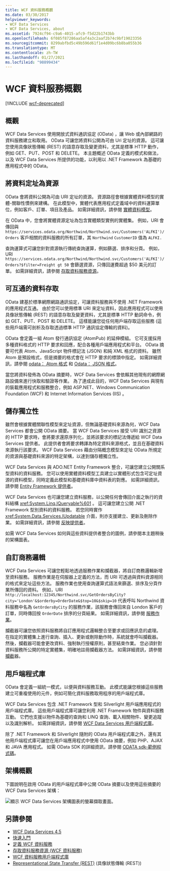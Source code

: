 ```yaml
---
title: WCF 資料服務概觀
ms.date: 03/30/2017
helpviewer_keywords:
- WCF Data Services
- WCF Data Services, about
ms.assetid: 7924cf94-c9a6-4015-afc9-f5d22b1743bb
ms.openlocfilehash: 6f085f87286aa5af4a3c2aaf2b74c9bf19023356
ms.sourcegitcommit: 8299abfbd5c49b596d61f1e4d09bc6b8ba055b36
ms.translationtype: MT
ms.contentlocale: zh-TW
ms.lasthandoff: 01/27/2021
ms.locfileid: "98899434"
---
```

# <a name="wcf-data-services-overview"></a>WCF 資料服務概觀

[!INCLUDE [wcf-deprecated](~/includes/wcf-deprecated.md)]

## <a name="overview"></a>概觀

WCF Data Services 使用開放式資料通訊協定 (OData) ，讓 Web 或內部網路的資料服務建立和取用。 OData 可讓您將資料公開為可由 Uri 定址的資源。 這可讓您使用具像狀態傳輸 (REST) 的語意存取及變更資料，尤其是標準 HTTP 動作，例如 GET、PUT、POST 和 DELETE。 本主題概述 OData 定義的模式和做法，以及 WCF Data Services 所提供的功能，以利用以 .NET Framework 為基礎的應用程式中的 OData。  
  
## <a name="address-data-as-resources"></a>將資料定址為資源  

 OData 會將資料公開為可由 URI 定址的資源。 資源路徑會根據實體資料模型的實體-關聯性慣例來建構。 在此模型中，實體代表應用程式定義域中的資料運算單位，例如客戶、訂單、項目及產品。 如需詳細資訊，請參閱 [實體資料模型](../adonet/entity-data-model.md)。  
  
 在 OData 中，您會將實體資源定址為包含實體類型實例的實體集。 例如，URI 會傳回與 `https://services.odata.org/Northwind/Northwind.svc/Customers('ALFKI')/Orders` 客戶相關的資料服務的所有訂單，其 `Northwind` `CustomerID` 值為 `ALFKI.`  
  
 查詢運算式可讓您針對資源執行傳統查詢運算，例如篩選、排序和分頁。 例如，URI `https://services.odata.org/Northwind/Northwind.svc/Customers('ALFKI')/Orders?$filter=Freight gt 50` 會篩選資源，只傳回運費超過 $50 美元的訂單。 如需詳細資訊，請參閱 [存取資料服務資源](accessing-data-service-resources-wcf-data-services.md)。  
  
## <a name="interoperable-data-access"></a>可互通的資料存取  

 OData 建基於標準網際網路通訊協定，可讓資料服務與不使用 .NET Framework 的應用程式互通。 由於您可以使用標準 URI 來定址資料，因此應用程式可以使用具像狀態傳輸 (REST) 的語意存取及變更資料，尤其是標準 HTTP 動詞命令，例如 GET、PUT、POST 和 DELETE。 這樣能讓您從任何用戶端存取這些服務 (這些用戶端需可剖析及存取透過標準 HTTP 通訊協定傳輸的資料)。  
  
OData 會定義一組 Atom 發行通訊協定 (AtomPub) 的延伸模組。 它可支援採用多種資料格式的 HTTP 要求和回應，配合各種用戶端應用程式和平台。 OData 摘要可代表 Atom、JavaScript 物件標記法 (JSON) 和純 XML 格式的資料。 雖然 Atom 是預設格式，但是摘要的格式會在 HTTP 要求的標頭中指定。 如需詳細資訊，請參閱 [odata： Atom 格式](https://www.odata.org/documentation/odata-version-2-0/atom-format/) 和 [Odata： JSON 格式](https://www.odata.org/documentation/odata-version-2-0/json-format/)。  
  
 當您將資料發佈為 OData 摘要時，WCF Data Services 會依賴其他現有的網際網路設備來進行快取和驗證等作業。 為了達成此目的，WCF Data Services 與現有的裝載應用程式和服務整合，例如 ASP.NET、Windows Communication Foundation (WCF) 和 Internet Information Services (IIS) 。  
  
## <a name="storage-independence"></a>儲存獨立性  

 雖然會根據實體關聯性模型來定址資源，但無論基礎資料來源為何，WCF Data Services 都會公開 OData 摘要。 當 WCF Data Services 接受 URI 識別之資源的 HTTP 要求時，會將要求還原序列化，並將該要求的標記法傳遞給 WCF Data Services 提供者。 此提供者會將要求轉譯為特定資料來源格式，並且在基礎資料來源執行該要求。 WCF Data Services 藉由分隔概念模型來定址 OData 所規定的資源與基礎資料來源的特定架構，以達到儲存體獨立性。  
  
 WCF Data Services 與 ADO.NET Entity Framework 整合，可讓您建立公開關系型資料的資料服務。 您可以使用實體資料模型工具建立以實體形式包含可定址資源的資料模型，同時定義此模型和基礎資料庫中資料表的對應。 如需詳細資訊，請參閱 [Entity Framework 提供者](entity-framework-provider-wcf-data-services.md)。  
  
 WCF Data Services 也可讓您建立資料服務，以公開任何會傳回介面之執行的資料結構 <xref:System.Linq.IQueryable%601> 。 這可讓您建立公開 .NET Framework 型別資料的資料服務。 若您同時實作 <xref:System.Data.Services.IUpdatable> 介面，則亦支援建立、更新及刪除作業。 如需詳細資訊，請參閱 [反映提供者](reflection-provider-wcf-data-services.md)。  
  
 如需 WCF Data Services 如何與這些資料提供者整合的圖例，請參閱本主題稍後的架構圖表。  
  
## <a name="custom-business-logic"></a>自訂商務邏輯  

 WCF Data Services 可讓您輕鬆地透過服務作業和攔截器，將自訂商務邏輯新增至資料服務。 服務作業是在伺服器上定義的方法，而 URI 可透過與資料資源相同的格式來定址這些方法。 服務作業也使用查詢運算式語法來篩選、排序及分頁作業所傳回的資料。 例如，URI `http://localhost:12345/Northwind.svc/GetOrdersByCity?city='London'&$orderby=OrderDate&$top=10&$skip=10` 代表呼叫 Northwind 資料服務中名為 `GetOrdersByCity` 的服務作業，該服務會傳回來自 London 客戶的訂單，同時傳回按 `OrderDate` 排序的分頁結果。 如需詳細資訊，請參閱 [服務作業](service-operations-wcf-data-services.md)。  
  
 攔截器可讓您依照資料服務將自訂應用程式邏輯整合至要求或回應訊息的處理。 在指定的實體集上進行查詢、插入、更新或刪除動作時，系統就會呼叫攔截器。 然後，攔截器可能會更改資料、強制執行授權原則，甚至結束作業。 您必須針對資料服務所公開的特定實體集，明確地註冊攔截器方法。 如需詳細資訊，請參閱 [攔截](interceptors-wcf-data-services.md)器。  
  
## <a name="client-libraries"></a>用戶端程式庫  

 OData 會定義一組統一模式，以便與資料服務互動。 此模式能讓您根據這些服務建立可重複使用的元件，例如可簡化資料服務取用程序的用戶端程式庫。  
  
 WCF Data Services 包含 .NET Framework 型和 Silverlight 用戶端應用程式的用戶端程式庫。 這些用戶端程式庫可讓您利用 .NET Framework 物件與資料服務互動。 它們也支援以物件為基礎的查詢和 LINQ 查詢、載入相關物件、變更追蹤以及識別解析。 如需詳細資訊，請參閱 [WCF Data Services 用戶端程式庫](wcf-data-services-client-library.md)。  
  
 除了 .NET Framework 和 Silverlight 隨附的 OData 用戶端程式庫之外，還有其他用戶端程式庫可讓您在用戶端應用程式中使用 OData 摘要，例如 PHP、AJAX 和 JAVA 應用程式。 如需 OData SDK 的詳細資訊，請參閱 [ODATA sdk-範例程式碼](https://www.odata.org/ecosystem/#sdk)。
  
## <a name="architecture-overview"></a>架構概觀  

 下圖說明在啟用 OData 的用戶端程式庫中公開 OData 摘要以及使用這些摘要的 WCF Data Services 架構：  
  
 ![顯示 WCF Data Services 架構圖表的螢幕擷取畫面。](./media/wcf-data-services-overview/windows-communication-foundation-data-services-architecture.gif)  
  
## <a name="see-also"></a>另請參閱

- [WCF Data Services 4.5](index.md)
- [快速入門](getting-started-with-wcf-data-services.md)
- [定義 WCF 資料服務](defining-wcf-data-services.md)
- [存取資料服務資源 (WCF 資料服務)](/previous-versions/dotnet/netframework-4.0/dd728283(v=vs.100))
- [WCF 資料服務用戶端程式庫](wcf-data-services-client-library.md)
- [Representational State Transfer (REST)](https://www.ics.uci.edu/~fielding/pubs/dissertation/rest_arch_style.htm) (具像狀態傳輸 (REST))
